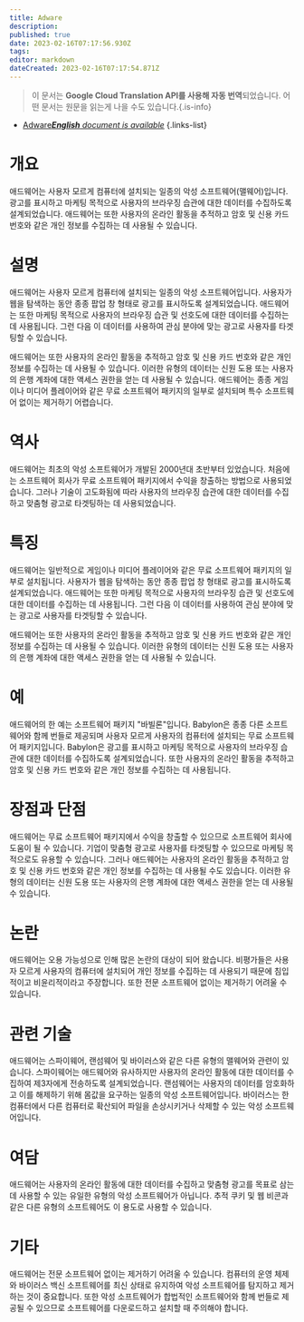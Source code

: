 ```yaml
---
title: Adware
description: 
published: true
date: 2023-02-16T07:17:56.930Z
tags: 
editor: markdown
dateCreated: 2023-02-16T07:17:54.871Z
---
```


> 이 문서는 **Google Cloud Translation API를 사용해 자동 번역**되었습니다.
어떤 문서는 원문을 읽는게 나을 수도 있습니다.{.is-info}



- [Adware***English** document is available*](/en/Knowledge-base/Dictionary/adware)
{.links-list}


# 개요
애드웨어는 사용자 모르게 컴퓨터에 설치되는 일종의 악성 소프트웨어(맬웨어)입니다. 광고를 표시하고 마케팅 목적으로 사용자의 브라우징 습관에 대한 데이터를 수집하도록 설계되었습니다. 애드웨어는 또한 사용자의 온라인 활동을 추적하고 암호 및 신용 카드 번호와 같은 개인 정보를 수집하는 데 사용될 수 있습니다.

# 설명
애드웨어는 사용자 모르게 컴퓨터에 설치되는 일종의 악성 소프트웨어입니다. 사용자가 웹을 탐색하는 동안 종종 팝업 창 형태로 광고를 표시하도록 설계되었습니다. 애드웨어는 또한 마케팅 목적으로 사용자의 브라우징 습관 및 선호도에 대한 데이터를 수집하는 데 사용됩니다. 그런 다음 이 데이터를 사용하여 관심 분야에 맞는 광고로 사용자를 타겟팅할 수 있습니다.

애드웨어는 또한 사용자의 온라인 활동을 추적하고 암호 및 신용 카드 번호와 같은 개인 정보를 수집하는 데 사용될 수 있습니다. 이러한 유형의 데이터는 신원 도용 또는 사용자의 은행 계좌에 대한 액세스 권한을 얻는 데 사용될 수 있습니다. 애드웨어는 종종 게임이나 미디어 플레이어와 같은 무료 소프트웨어 패키지의 일부로 설치되며 특수 소프트웨어 없이는 제거하기 어렵습니다.

# 역사
애드웨어는 최초의 악성 소프트웨어가 개발된 2000년대 초반부터 있었습니다. 처음에는 소프트웨어 회사가 무료 소프트웨어 패키지에서 수익을 창출하는 방법으로 사용되었습니다. 그러나 기술이 고도화됨에 따라 사용자의 브라우징 습관에 대한 데이터를 수집하고 맞춤형 광고로 타겟팅하는 데 사용되었습니다.

# 특징
애드웨어는 일반적으로 게임이나 미디어 플레이어와 같은 무료 소프트웨어 패키지의 일부로 설치됩니다. 사용자가 웹을 탐색하는 동안 종종 팝업 창 형태로 광고를 표시하도록 설계되었습니다. 애드웨어는 또한 마케팅 목적으로 사용자의 브라우징 습관 및 선호도에 대한 데이터를 수집하는 데 사용됩니다. 그런 다음 이 데이터를 사용하여 관심 분야에 맞는 광고로 사용자를 타겟팅할 수 있습니다.

애드웨어는 또한 사용자의 온라인 활동을 추적하고 암호 및 신용 카드 번호와 같은 개인 정보를 수집하는 데 사용될 수 있습니다. 이러한 유형의 데이터는 신원 도용 또는 사용자의 은행 계좌에 대한 액세스 권한을 얻는 데 사용될 수 있습니다.

# 예
애드웨어의 한 예는 소프트웨어 패키지 "바빌론"입니다. Babylon은 종종 다른 소프트웨어와 함께 번들로 제공되며 사용자 모르게 사용자의 컴퓨터에 설치되는 무료 소프트웨어 패키지입니다. Babylon은 광고를 표시하고 마케팅 목적으로 사용자의 브라우징 습관에 대한 데이터를 수집하도록 설계되었습니다. 또한 사용자의 온라인 활동을 추적하고 암호 및 신용 카드 번호와 같은 개인 정보를 수집하는 데 사용됩니다.

# 장점과 단점
애드웨어는 무료 소프트웨어 패키지에서 수익을 창출할 수 있으므로 소프트웨어 회사에 도움이 될 수 있습니다. 기업이 맞춤형 광고로 사용자를 타겟팅할 수 있으므로 마케팅 목적으로도 유용할 수 있습니다. 그러나 애드웨어는 사용자의 온라인 활동을 추적하고 암호 및 신용 카드 번호와 같은 개인 정보를 수집하는 데 사용될 수도 있습니다. 이러한 유형의 데이터는 신원 도용 또는 사용자의 은행 계좌에 대한 액세스 권한을 얻는 데 사용될 수 있습니다.

# 논란
애드웨어는 오용 가능성으로 인해 많은 논란의 대상이 되어 왔습니다. 비평가들은 사용자 모르게 사용자의 컴퓨터에 설치되어 개인 정보를 수집하는 데 사용되기 때문에 침입적이고 비윤리적이라고 주장합니다. 또한 전문 소프트웨어 없이는 제거하기 어려울 수 있습니다.

# 관련 기술
애드웨어는 스파이웨어, 랜섬웨어 및 바이러스와 같은 다른 유형의 맬웨어와 관련이 있습니다. 스파이웨어는 애드웨어와 유사하지만 사용자의 온라인 활동에 대한 데이터를 수집하여 제3자에게 전송하도록 설계되었습니다. 랜섬웨어는 사용자의 데이터를 암호화하고 이를 해제하기 위해 몸값을 요구하는 일종의 악성 소프트웨어입니다. 바이러스는 한 컴퓨터에서 다른 컴퓨터로 확산되어 파일을 손상시키거나 삭제할 수 있는 악성 소프트웨어입니다.

# 여담
애드웨어는 사용자의 온라인 활동에 대한 데이터를 수집하고 맞춤형 광고를 목표로 삼는 데 사용할 수 있는 유일한 유형의 악성 소프트웨어가 아닙니다. 추적 쿠키 및 웹 비콘과 같은 다른 유형의 소프트웨어도 이 용도로 사용할 수 있습니다.

# 기타
애드웨어는 전문 소프트웨어 없이는 제거하기 어려울 수 있습니다. 컴퓨터의 운영 체제와 바이러스 백신 소프트웨어를 최신 상태로 유지하여 악성 소프트웨어를 탐지하고 제거하는 것이 중요합니다. 또한 악성 소프트웨어가 합법적인 소프트웨어와 함께 번들로 제공될 수 있으므로 소프트웨어를 다운로드하고 설치할 때 주의해야 합니다.